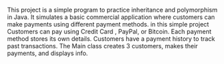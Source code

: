This project is a simple program to practice inheritance and polymorphism in Java. It simulates a basic commercial application where customers can make payments using different payment methods. in this simple project
Customers can pay using Credit Card , PayPal, or Bitcoin. Each payment method stores its own details. Customers have a payment history to track past transactions. The Main class creates 3 customers, makes their payments, and displays info.
